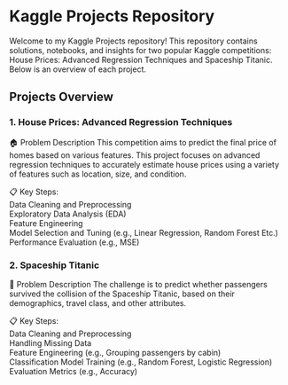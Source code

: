 # Kaggle Projects Repository
Welcome to my Kaggle Projects repository! This repository contains solutions, notebooks, and insights for two popular Kaggle competitions: House Prices: Advanced Regression Techniques and Spaceship Titanic. Below is an overview of each project.

## Projects Overview
### 1. House Prices: Advanced Regression Techniques
🏠 Problem Description
This competition aims to predict the final price of homes based on various features. This project focuses on advanced regression techniques to accurately estimate house prices using a variety of features such as location, size, and condition.

📋 Key Steps: \
Data Cleaning and Preprocessing \
Exploratory Data Analysis (EDA) \
Feature Engineering \
Model Selection and Tuning (e.g., Linear Regression, Random Forest Etc.) \
Performance Evaluation (e.g., MSE) 

### 2. Spaceship Titanic
🚀 Problem Description
The challenge is to predict whether passengers survived the collision of the Spaceship Titanic, based on their demographics, travel class, and other attributes.

📋 Key Steps: \
Data Cleaning and Preprocessing \
Handling Missing Data \
Feature Engineering (e.g., Grouping passengers by cabin) \
Classification Model Training (e.g., Random Forest, Logistic Regression) \
Evaluation Metrics (e.g., Accuracy) 
